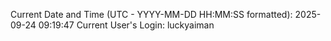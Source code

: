 Current Date and Time (UTC - YYYY-MM-DD HH:MM:SS formatted): 2025-09-24 09:19:47
Current User's Login: luckyaiman
